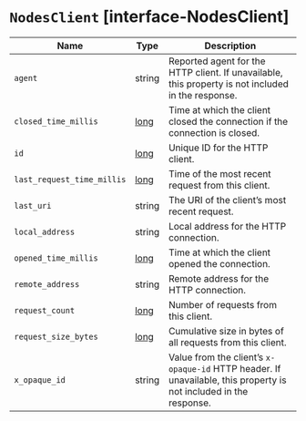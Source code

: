 # `NodesClient` [interface-NodesClient]

| Name | Type | Description |
| - | - | - |
| `agent` | string | Reported agent for the HTTP client. If unavailable, this property is not included in the response. |
| `closed_time_millis` | [long](./long.md) | Time at which the client closed the connection if the connection is closed. |
| `id` | [long](./long.md) | Unique ID for the HTTP client. |
| `last_request_time_millis` | [long](./long.md) | Time of the most recent request from this client. |
| `last_uri` | string | The URI of the client’s most recent request. |
| `local_address` | string | Local address for the HTTP connection. |
| `opened_time_millis` | [long](./long.md) | Time at which the client opened the connection. |
| `remote_address` | string | Remote address for the HTTP connection. |
| `request_count` | [long](./long.md) | Number of requests from this client. |
| `request_size_bytes` | [long](./long.md) | Cumulative size in bytes of all requests from this client. |
| `x_opaque_id` | string | Value from the client’s `x-opaque-id` HTTP header. If unavailable, this property is not included in the response. |

